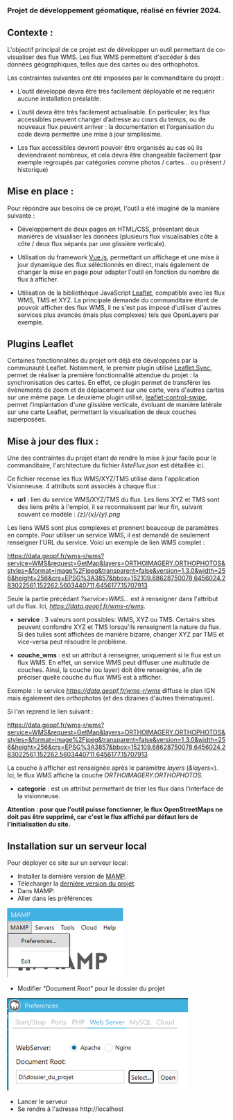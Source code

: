 ### Projet de développement géomatique, réalisé en février 2024.

## Contexte :
L'objectif principal de ce projet est de développer un outil permettant de co-visualiser des flux WMS. Les flux WMS permettent d'accéder à des données géographiques, telles que des cartes ou des orthophotos.

Les contraintes suivantes ont été imposées par le commanditaire du projet :

- L’outil développé devra être très facilement déployable et ne requérir aucune installation 
préalable.

- L’outil devra être très facilement actualisable. En particulier, les flux accessibles peuvent 
changer d’adresse au cours du temps, ou de nouveaux flux peuvent arriver : la 
documentation et l’organisation du code devra permettre une mise à jour simplissime.

- Les flux accessibles devront pouvoir être organisés au cas où ils deviendraient nombreux, et 
cela devra être changeable facilement (par exemple regroupés par catégories comme photos 
/ cartes… ou présent / historique)


## Mise en place :
Pour répondre aux besoins de ce projet, l'outil a été imaginé de la manière suivante :
- Développement de deux pages en HTML/CSS, présentant deux manières de visualiser les données (plusieurs flux visualisables côte à côte / deux flux séparés par une glissière verticale).

- Utilisation du framework [Vue.js](https://fr.vuejs.org/), permettant un affichage et une mise à jour dynamique des flux séléctionnés en direct, mais également de changer la mise en page pour adapter l'outil en fonction du nombre de flux à afficher.

- Utilisation de la bibliothèque JavaScript [Leaflet](https://leafletjs.com), compatible avec les flux WMS, TMS et XYZ. La principale demande du commanditaire étant de pouvoir afficher des flux WMS, il ne s'est pas imposé d'utiliser d'autres services plus avancés (mais plus complexes) tels que OpenLayers par exemple.


## Plugins Leaflet
Certaines fonctionnalités du projet ont déjà été développées par la communauté Leaflet. Notamment, le premier plugin utilisé [Leaflet.Sync](https://github.com/jieter/Leaflet.Sync), permet de réaliser la première fonctionnalité attendue du projet : la synchronisation des cartes. En effet, ce plugin permet de transférer les évènements de zoom et de déplacement sur une carte, vers d'autres cartes sur une même page.
Le deuxième plugin utilisé, [leaflet-control-swipe](https://github.com/frogcat/leaflet-control-swipe), permet l'implantation d'une glissière verticale, évoluant de manière latérale sur une carte Leaflet, permettant la visualisation de deux couches superposées.


## Mise à jour des flux :
Une des contraintes du projet étant de rendre la mise à jour facile pour le commanditaire, l'architecture du fichier *listeFlux.json* est détaillée ici.

Ce fichier recense les flux WMS/XYZ/TMS utilisé dans l'application Visionneuse.
4 attributs sont associés à chaque flux :
- **url** : lien du service WMS/XYZ/TMS du flux.
Les liens XYZ et TMS sont des liens prêts à l'emploi, il se reconnaissent par leur fin, suivant souvent ce modèle : *{z}/{x}/{y}.png*

Les liens WMS sont plus complexes et prennent beaucoup de paramètres en compte. Pour utiliser un service WMS, il est demandé de seulement renseigner l'URL du service. Voici un exemple de lien WMS complet :

https://data.geopf.fr/wms-r/wms?service=WMS&request=GetMap&layers=ORTHOIMAGERY.ORTHOPHOTOS&styles=&format=image%2Fjpeg&transparent=false&version=1.3.0&width=256&height=256&crs=EPSG%3A3857&bbox=152109.68628750078,6456024.283022561,152262.5603440711,6456177.15707913

Seule la partie précédant *?service=WMS...* est à renseigner dans l'attribut url du flux.
Ici, *https://data.geopf.fr/wms-r/wms*.

- **service** : 3 valeurs sont possibles: WMS, XYZ ou TMS.
Certains sites peuvent confondre XYZ et TMS lorsqu'ils renseignent la nature du flux. Si des tuiles sont affichées de manière bizarre, changer XYZ par TMS et vice-versa peut résoudre le problème.

- **couche_wms** : est un attribut à renseigner, uniquement si le flux est un flux WMS. En effet, un service WMS peut diffuser une multitude de couches. Ainsi, la couche (ou layer) doit être renseignée, afin de préciser quelle couche du flux WMS est à afficher.

Exemple : le service *https://data.geopf.fr/wms-r/wms* diffuse le plan IGN mais également des orthophotos (et des dizaines d'autres thématiques).

Si l'on reprend le lien suivant :

https://data.geopf.fr/wms-r/wms?service=WMS&request=GetMap&layers=ORTHOIMAGERY.ORTHOPHOTOS&styles=&format=image%2Fjpeg&transparent=false&version=1.3.0&width=256&height=256&crs=EPSG%3A3857&bbox=152109.68628750078,6456024.283022561,152262.5603440711,6456177.15707913

La couche à afficher est renseignée après le paramètre *layers* (*&layers=*). Ici, le flux WMS affiche la couche *ORTHOIMAGERY.ORTHOPHOTOS*.

- **categorie** : est un attribut permettant de trier les flux dans l'interface de la visionneuse.

**Attention : pour que l'outil puisse fonctionner, le flux OpenStreetMaps ne doit pas être supprimé, car c'est le flux affiché par défaut lors de l'initialisation du site.**


## Installation sur un serveur local
Pour déployer ce site sur un serveur local:
- Installer la dernière version de [MAMP](https://www.mamp.info/en/downloads/).
- Télécharger la [dernière version du projet](https://github.com/EstebanAugustin/visionneuse_wms/archive/refs/heads/main.zip).
- Dans MAMP:
- Aller dans les préférences

![alt text](img/pref.png)

- Modifier "Document Root" pour le dossier du projet

![alt text](img/dossier_proj.png)

- Lancer le serveur
- Se rendre à l'adresse http://localhost
